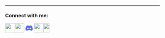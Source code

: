
--------
### Connect with me:
[<img align=left height=32 width=32 src="https://cogentdom.files.wordpress.com/2023/09/portfolio-icon.png" />][portfolio]
[<img align=left height=30 width=30 src="https://cogentdom.files.wordpress.com/2023/09/tensoraudio_logo.png" />][website]
[<img align=left width=32 height=32 src="https://raw.githubusercontent.com/github/explore/80688e429a7d4ef2fca1e82350fe8e3517d3494d/topics/discord/discord.png" />][discord]
[<img align=left width=30 height=30 src="https://cogentdom.files.wordpress.com/2023/09/linkedin_logo.png" />][linkedin]
[<img aligh=left width=20 height=30 src="https://cogentdom.files.wordpress.com/2023/09/kaggle-logo-1.png" />][kaggle]

[website]: https://tensoraudio.com/
[portfolio]: https://portingdata.com/
[discord]: https://discord.gg/tCWFyAHz
[linkedin]: https://www.linkedin.com/in/dominik-huffield/
[kaggle]: https://www.kaggle.com/dominikhuffield/competitions
